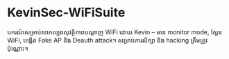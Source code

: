 # KevinSec-WiFiSuite
បករណ៍សម្រាប់សាកល្បងសុវត្ថិភាពបណ្តាញ WiFi ដោយ Kevin – មាន monitor mode, ស្គែន WiFi, បង្កើត Fake AP និង Deauth attack។ សម្រាប់ការសិក្សា និង hacking ត្រឹមត្រូវប៉ុណ្ណោះ។
